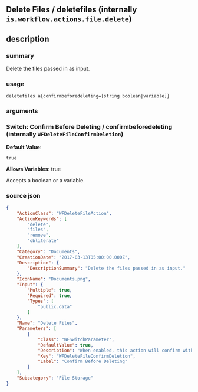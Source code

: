 
## Delete Files / deletefiles (internally `is.workflow.actions.file.delete`)



## description
### summary
Delete the files passed in as input.


### usage
`deletefiles a{confirmbeforedeleting=[string boolean|variable]}`

### arguments
### Switch: Confirm Before Deleting / confirmbeforedeleting (internally `WFDeleteFileConfirmDeletion`)
**Default Value**:
```
true
```
**Allows Variables**: true



Accepts a boolean
or a variable.

### source json

```json
{
	"ActionClass": "WFDeleteFileAction",
	"ActionKeywords": [
		"delete",
		"files",
		"remove",
		"obliterate"
	],
	"Category": "Documents",
	"CreationDate": "2017-03-13T05:00:00.000Z",
	"Description": {
		"DescriptionSummary": "Delete the files passed in as input."
	},
	"IconName": "Documents.png",
	"Input": {
		"Multiple": true,
		"Required": true,
		"Types": [
			"public.data"
		]
	},
	"Name": "Delete Files",
	"Parameters": [
		{
			"Class": "WFSwitchParameter",
			"DefaultValue": true,
			"Description": "When enabled, this action will confirm with you before deleting the file.",
			"Key": "WFDeleteFileConfirmDeletion",
			"Label": "Confirm Before Deleting"
		}
	],
	"Subcategory": "File Storage"
}
```
